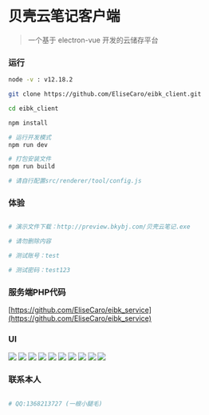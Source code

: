 # 贝壳云笔记客户端

> 一个基于 electron-vue 开发的云储存平台

### 运行

``` bash
node -v : v12.18.2

git clone https://github.com/EliseCaro/eibk_client.git

cd eibk_client

npm install

# 运行开发模式
npm run dev

# 打包安装文件 
npm run build

# 请自行配置src/renderer/tool/config.js

```

### 体验

``` bash

# 演示文件下载：http://preview.bkybj.com/贝壳云笔记.exe

# 请勿删除内容

# 测试账号：test

# 测试密码：test123

```

### 服务端PHP代码

[https://github.com/EliseCaro/eibk_service](https://github.com/EliseCaro/eibk_service)


### UI

![](http://preview.bkybj.com/001.png?imageView2/2/w/1012)
![](http://preview.bkybj.com/004.png?imageView2/2/w/1012)
![](http://preview.bkybj.com/005.png?imageView2/2/w/1012)
![](http://preview.bkybj.com/006.png?imageView2/2/w/1012)
![](http://preview.bkybj.com/007.png?imageView2/2/w/1012)
![](http://preview.bkybj.com/008.png?imageView2/2/w/1012)
![](http://preview.bkybj.com/009.png?imageView2/2/w/1012)
![](http://preview.bkybj.com/011.png?imageView2/2/w/1012)
![](http://preview.bkybj.com/013.png?imageView2/2/w/1012)
![](http://preview.bkybj.com/014.png?imageView2/2/w/1012)

### 联系本人

``` bash

# QQ:1368213727 (一根小腿毛)

```
